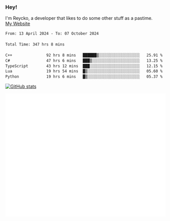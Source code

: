 ### Hey!
I'm Reycko, a developer that likes to do some other stuff as a pastime.  
[My Website](https://reycko.root.sx)

<!--START_SECTION:wakasection-->

```txt
From: 13 April 2024 - To: 07 October 2024

Total Time: 347 hrs 8 mins

C++               92 hrs 8 mins   ██████▒░░░░░░░░░░░░░░░░░░   25.91 %
C#                47 hrs 6 mins   ███▒░░░░░░░░░░░░░░░░░░░░░   13.25 %
TypeScript        43 hrs 12 mins  ███░░░░░░░░░░░░░░░░░░░░░░   12.15 %
Lua               19 hrs 54 mins  █▒░░░░░░░░░░░░░░░░░░░░░░░   05.60 %
Python            19 hrs 6 mins   █▒░░░░░░░░░░░░░░░░░░░░░░░   05.37 %
```

<!--END_SECTION:wakasection-->

[![GitHub stats](https://github-readme-stats.vercel.app/api?username=Reycko&show_icons=true&theme=dark&hide_title=true&count_private=true)](https://github.com/anuraghazra/github-readme-stats)

![Metrics](/github-metrics.svg)
